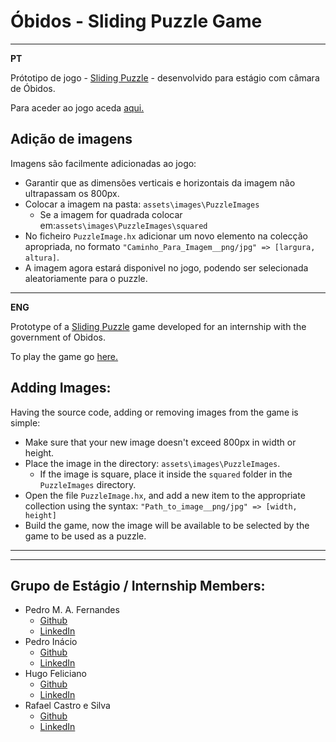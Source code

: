 # Óbidos - Sliding Puzzle Game

---

**PT**

Prótotipo de jogo - [Sliding Puzzle](https://en.wikipedia.org/wiki/Sliding_puzzle) - desenvolvido para estágio com câmara de Óbidos.

Para aceder ao jogo aceda [aqui.](https://rafaelcs-aula.github.io/Obidos_SlidingPuzzle/)

## Adição de imagens

Imagens são facilmente adicionadas ao jogo:

* Garantir que as dimensões verticais e horizontais da imagem não ultrapassam os 800px.
* Colocar a imagem na pasta: `assets\images\PuzzleImages`
  * Se a imagem for quadrada colocar em:`assets\images\PuzzleImages\squared`
* No ficheiro `PuzzleImage.hx` adicionar um novo elemento na colecção apropriada, no formato `"Caminho_Para_Imagem__png/jpg" => [largura, altura]`.
* A imagem agora estará disponivel no jogo, podendo ser selecionada aleatoriamente para o puzzle.

---

**ENG**

Prototype of a [Sliding Puzzle](https://en.wikipedia.org/wiki/Sliding_puzzle) game developed for an internship with the government of Obidos.

To play the game go [here.](https://rafaelcs-aula.github.io/Obidos_SlidingPuzzle/)

## Adding Images:

Having the source code, adding or removing images from the game is simple:

* Make sure that your new image doesn't exceed 800px in width or height.
* Place the image in the directory: `assets\images\PuzzleImages`.
  * If the image is square, place it inside the `squared` folder in the `PuzzleImages` directory.
* Open the file `PuzzleImage.hx`, and add a new item to the appropriate collection using the syntax: `"Path_to_image__png/jpg" => [width, height]`
* Build the game, now the image will be available to be selected by the game to be used as a puzzle.

---
---

## Grupo de Estágio / Internship Members:

* Pedro M. A. Fernandes
  * [Github](https://github.com/QuadQuasimodo)
  * [LinkedIn](https://www.linkedin.com/in/pedro-m-a-fernandes-ba474a200/)
* Pedro Inácio
  * [Github](https://github.com/PmaiWoW)
  * [LinkedIn](https://www.linkedin.com/in/pedro-in%C3%A1cio-13420b200/)
* Hugo Feliciano
  * [Github](https://github.com/Xx-hugo-xX)
  * [LinkedIn](https://www.linkedin.com/in/hugo-feliciano-169451147/)
* Rafael Castro e Silva
  * [Github](https://github.com/RafaelCS-Aula)
  * [LinkedIn](https://www.linkedin.com/in/rafaelcastroesilva/)
